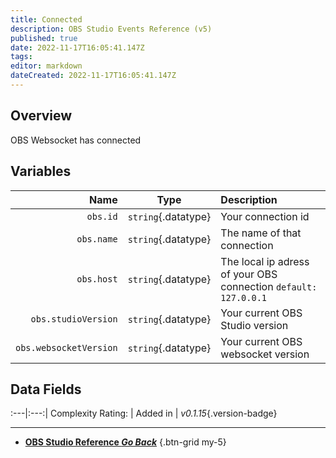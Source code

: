 ```yaml
---
title: Connected
description: OBS Studio Events Reference (v5)
published: true
date: 2022-11-17T16:05:41.147Z
tags: 
editor: markdown
dateCreated: 2022-11-17T16:05:41.147Z
---
```


## Overview
OBS Websocket has connected

## Variables
Name | Type | Description | 
----:|:----:|:------------|
`obs.id` | `string`{.datatype} | Your connection id
`obs.name` | `string`{.datatype} | The name of that connection
`obs.host` | `string`{.datatype} | The local ip adress of your OBS connection `default: 127.0.0.1`
`obs.studioVersion` | `string`{.datatype} | Your current OBS Studio version
`obs.websocketVersion` | `string`{.datatype} | Your current OBS websocket version

## Data Fields
:---|:---:|
Complexity Rating: | <span class="stars stars--1"></span>
Added in | *v0.1.15*{.version-badge}

---

- [<i class="mdi mdi-chevron-left"></i>**OBS Studio Reference *Go Back***](/Broadcasters/OBS)
{.btn-grid my-5}